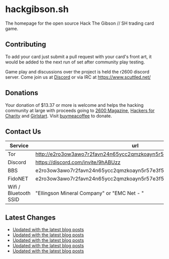# hackgibson.sh
The homepage for the open source Hack The Gibson // SH trading card game.


## Contributing

To add your card just submit a pull request with your card's front art, it would be added to the next run of set after community play testing.

Game play and discussions over the project is held the r2600 discord server. Come join us at [Discord](https://discord.com/invite/9hABUzz) or via IRC at https://www.scuttled.net/


## Donations

Your donation of $13.37 or more is welcome and helps the hacking community at large with proceeds going to [2600 Magazine](https://2600.com/), [Hackers for Charity](https://hackersforcharity.org) and [Girlstart](https://girlstart.org).  Visit [buymeacoffee](https://www.buymeacoffee.com/hackgibson.sh) to donate.


## Contact Us

Service | url
-|-
Tor | http://e2ro3ow3awo7r2favn24n65ycc2qmzkoayn5r57e3f56nvjwdcgg32ad.onion
Discord | https://discord.com/invite/9hABUzz
BBS | e2ro3ow3awo7r2favn24n65ycc2qmzkoayn5r57e3f56nvjwdcgg32ad.onion:23
FidoNET | e2ro3ow3awo7r2favn24n65ycc2qmzkoayn5r57e3f56nvjwdcgg32ad.onion:24554
Wifi / Bluetooth SSID | "Ellingson Mineral Company" or "EMC Net - <fidonet address>"

## Latest Changes
<!-- BLOG-POST-LIST:START -->
- [Updated with the latest blog posts](https://github.com/DFW2600/hackgibson.sh/commit/4966916b4d6a27f1306e64da7f79ad6f59062390)
- [Updated with the latest blog posts](https://github.com/DFW2600/hackgibson.sh/commit/a8a09ded807e630fa460f4a3bffaca0d3e72c236)
- [Updated with the latest blog posts](https://github.com/DFW2600/hackgibson.sh/commit/5cae564b41066f62edcf898db5c4640193b63d45)
- [Updated with the latest blog posts](https://github.com/DFW2600/hackgibson.sh/commit/8bf052712e8d72cbaf56e5af43d177cac382c020)
- [Updated with the latest blog posts](https://github.com/DFW2600/hackgibson.sh/commit/e7d2f60727978f0938d1190970e0b5609a70c3e6)
<!-- BLOG-POST-LIST:END -->
